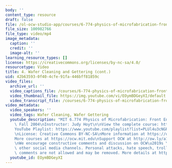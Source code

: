 ```yaml
---
body: ''
content_type: resource
draft: false
file: /ol-ocw-studio-app/courses/6-774-physics-of-microfabrication-front-end-processing-fall-2004/mit6_774f04_lec04_360p_16_9.mp4
file_size: 100982766
file_type: video/mp4
image_metadata:
  caption: ''
  credit: ''
  image-alt: ''
learning_resource_types: []
license: https://creativecommons.org/licenses/by-nc-sa/4.0/
resourcetype: Video
title: 4. Wafer Cleaning and Gettering (cont.)
uid: 42b63593-0f40-4cfe-91fa-446bff81859c
video_files:
  archive_url: ''
  video_captions_file: /courses/6-774-physics-of-microfabrication-front-end-processing-fall-2004/1RhMlsWln7tVtc_3WeIdSblNinAm7UP8N_transcript.webvtt
  video_thumbnail_file: https://img.youtube.com/vi/EOymBDGeyXI/default.jpg
  video_transcript_file: /courses/6-774-physics-of-microfabrication-front-end-processing-fall-2004/1RhMlsWln7tVtc_3WeIdSblNinAm7UP8N_transcript.pdf
video_metadata:
  video_speakers: ''
  video_tags: Wafer Cleaning, Wafer Gettering
  youtube_description: "MIT 6.774 Physics of Microfabrication: Front End Processing,\
    \ Fall 2004\nInstructor: Judy Hoyt\n\nView the complete course: https://ocw.mit.edu/courses/6-774-physics-of-microfabrication-front-end-processing-fall-2004/\n\
    YouTube Playlist: https://www.youtube.com/playlist?list=PLUl4u3cNGP61IMhYaHL_x-RzNUIDJD9XK\n\
    \nLicense: Creative Commons BY-NC-SA\nMore information at https://ocw.mit.edu/terms\n\
    More courses at https://ocw.mit.edu\nSupport OCW at http://ow.ly/a1If50zVRlQ\n\
    \nWe encourage constructive comments and discussion on OCW\u2019s YouTube and\
    \ other social media channels. Personal attacks, hate speech, trolling, and inappropriate\
    \ comments are not allowed and may be removed. More details at https://ocw.mit.edu/comments."
  youtube_id: EOymBDGeyXI
---
```

